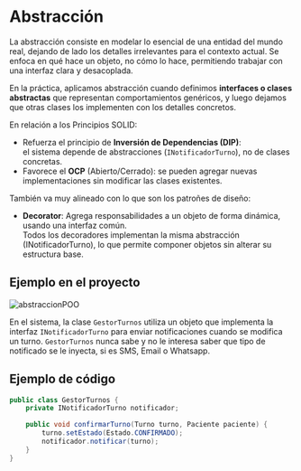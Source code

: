 # Abstracción

La abstracción consiste en modelar lo esencial de una entidad del mundo real, dejando de lado los detalles irrelevantes para el contexto actual. 
Se enfoca en qué hace un objeto, no cómo lo hace, permitiendo trabajar con una interfaz clara y desacoplada.

En la práctica, aplicamos abstracción cuando definimos **interfaces o clases abstractas** que representan comportamientos genéricos, y luego dejamos que otras clases los implementen con los detalles concretos.

En relación a los Principios SOLID:
- Refuerza el principio de **Inversión de Dependencias (DIP)**:  
  el sistema depende de abstracciones (`INotificadorTurno`), no de clases concretas.
- Favorece el **OCP** (Abierto/Cerrado): se pueden agregar nuevas implementaciones sin modificar las clases existentes.

También va muy alineado con lo que son los patroñes de diseño:  
- **Decorator**: 
 Agrega responsabilidades a un objeto de forma dinámica, usando una interfaz común.  
 Todos los decoradores implementan la misma abstracción (INotificadorTurno), lo que permite componer objetos sin alterar su estructura base.  

## Ejemplo en el proyecto
![abstraccionPOO](https://github.com/user-attachments/assets/88a6ece2-968f-43ee-95b6-56d62be10452)

En el sistema, la clase `GestorTurnos` utiliza un objeto que implementa la interfaz `INotificadorTurno` para enviar notificaciones cuando se modifica un turno. `GestorTurnos` nunca sabe y no le interesa saber que tipo de notificado se le inyecta, si es SMS, Email o Whatsapp.

## Ejemplo de código

```java
public class GestorTurnos {
    private INotificadorTurno notificador;

    public void confirmarTurno(Turno turno, Paciente paciente) {
        turno.setEstado(Estado.CONFIRMADO);
        notificador.notificar(turno);
    }
}
